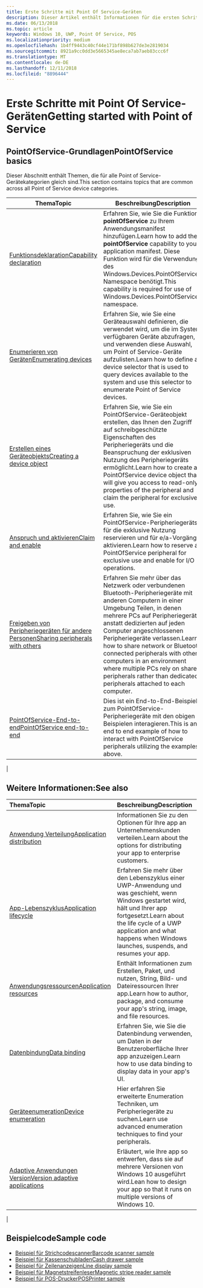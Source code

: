 ```yaml
---
title: Erste Schritte mit Point Of Service-Geräten
description: Dieser Artikel enthält Informationen für die ersten Schritte mit PointOfService-UWP-Apps.
ms.date: 06/13/2018
ms.topic: article
keywords: Windows 10, UWP, Point Of Service, POS
ms.localizationpriority: medium
ms.openlocfilehash: 1b4ff9443c40cf44e171bf898b627de3e2819034
ms.sourcegitcommit: 8921a9cc0dd3e5665345ae8eca7ab7aeb83ccc6f
ms.translationtype: MT
ms.contentlocale: de-DE
ms.lasthandoff: 12/11/2018
ms.locfileid: "8896444"
---
```

# <a name="getting-started-with-point-of-service"></a><span data-ttu-id="f618d-104">Erste Schritte mit Point Of Service-Geräten</span><span class="sxs-lookup"><span data-stu-id="f618d-104">Getting started with Point of Service</span></span>

## <a name="pointofservice-basics"></a><span data-ttu-id="f618d-105">PointOfService-Grundlagen</span><span class="sxs-lookup"><span data-stu-id="f618d-105">PointOfService basics</span></span>

<span data-ttu-id="f618d-106">Dieser Abschnitt enthält Themen, die für alle Point of Service-Gerätekategorien gleich sind.</span><span class="sxs-lookup"><span data-stu-id="f618d-106">This section contains topics that are common across all Point of Service device categories.</span></span>

|<span data-ttu-id="f618d-107">Thema</span><span class="sxs-lookup"><span data-stu-id="f618d-107">Topic</span></span> |<span data-ttu-id="f618d-108">Beschreibung</span><span class="sxs-lookup"><span data-stu-id="f618d-108">Description</span></span> |
|------|------------|
| [<span data-ttu-id="f618d-109">Funktionsdeklaration</span><span class="sxs-lookup"><span data-stu-id="f618d-109">Capability declaration</span></span>](pos-basics-capability.md)      | <span data-ttu-id="f618d-110">Erfahren Sie, wie Sie die Funktion **pointOfService** zu Ihrem Anwendungsmanifest hinzufügen.</span><span class="sxs-lookup"><span data-stu-id="f618d-110">Learn how to add the **pointOfService** capability to your application manifest.</span></span>  <span data-ttu-id="f618d-111">Diese Funktion wird für die Verwendung des Windows.Devices.PointOfService-Namespace benötigt.</span><span class="sxs-lookup"><span data-stu-id="f618d-111">This capability is required for use of Windows.Devices.PointOfService namespace.</span></span>  |
| [<span data-ttu-id="f618d-112">Enumerieren von Geräten</span><span class="sxs-lookup"><span data-stu-id="f618d-112">Enumerating devices</span></span>](pos-basics-enumerating.md)        | <span data-ttu-id="f618d-113">Erfahren Sie, wie Sie eine Geräteauswahl definieren, die verwendet wird, um die im System verfügbaren Geräte abzufragen, und verwenden diese Auswahl, um Point of Service-Geräte aufzulisten.</span><span class="sxs-lookup"><span data-stu-id="f618d-113">Learn how to define a device selector that is used to query devices available to the system and use this selector to enumerate Point of Service devices.</span></span>  |
| [<span data-ttu-id="f618d-114">Erstellen eines Geräteobjekts</span><span class="sxs-lookup"><span data-stu-id="f618d-114">Creating a device object</span></span>](pos-basics-deviceobject.md)  | <span data-ttu-id="f618d-115">Erfahren Sie, wie Sie ein PointOfService-Geräteobjekt erstellen, das Ihnen den Zugriff auf schreibgeschützte Eigenschaften des Peripheriegeräts und die Beanspruchung der exklusiven Nutzung des Peripheriegeräts ermöglicht.</span><span class="sxs-lookup"><span data-stu-id="f618d-115">Learn how to create a PointOfService device object that will give you access to read-only properties of the peripheral and claim the peripheral for exclusive use.</span></span> |
| [<span data-ttu-id="f618d-116">Anspruch und aktivieren</span><span class="sxs-lookup"><span data-stu-id="f618d-116">Claim and enable</span></span> ](pos-basics-claim.md)  | <span data-ttu-id="f618d-117">Erfahren Sie, wie Sie ein PointOfService-Peripheriegeräts für die exklusive Nutzung reservieren und für e/a-Vorgänge aktivieren.</span><span class="sxs-lookup"><span data-stu-id="f618d-117">Learn how to reserve a PointOfService peripheral for exclusive use and enable for I/O operations.</span></span>  |
| [<span data-ttu-id="f618d-118">Freigeben von Peripheriegeräten für andere Personen</span><span class="sxs-lookup"><span data-stu-id="f618d-118">Sharing peripherals with others</span></span>](pos-basics-sharing.md) | <span data-ttu-id="f618d-119">Erfahren Sie mehr über das Netzwerk oder verbundenen Bluetooth-Peripheriegeräte mit anderen Computern in einer Umgebung Teilen, in denen mehrere PCs auf Peripheriegeräte anstatt dedizierten auf jeden Computer angeschlossenen Peripheriegeräte verlassen.</span><span class="sxs-lookup"><span data-stu-id="f618d-119">Learn how to share network or Bluetooth connected peripherals with other computers in an environment where multiple PCs rely on shared peripherals rather than dedicated peripherals attached to each computer.</span></span>
| [<span data-ttu-id="f618d-120">PointOfService-End-to-end</span><span class="sxs-lookup"><span data-stu-id="f618d-120">PointOfService end-to-end</span></span>](pos-get-started.md)  | <span data-ttu-id="f618d-121">Dies ist ein End-to-End-Beispiel zum PointOfService-Peripheriegeräte mit den obigen Beispielen interagieren.</span><span class="sxs-lookup"><span data-stu-id="f618d-121">This is an end to end example of how to interact with PointOfService peripherals utilizing the examples above.</span></span> |
|

## <a name="see-also"></a><span data-ttu-id="f618d-122">Weitere Informationen:</span><span class="sxs-lookup"><span data-stu-id="f618d-122">See also</span></span>

| <span data-ttu-id="f618d-123">Thema</span><span class="sxs-lookup"><span data-stu-id="f618d-123">Topic</span></span>   | <span data-ttu-id="f618d-124">Beschreibung</span><span class="sxs-lookup"><span data-stu-id="f618d-124">Description</span></span> |
|:--------|:------------|
| [<span data-ttu-id="f618d-125">Anwendung Verteilung</span><span class="sxs-lookup"><span data-stu-id="f618d-125">Application distribution</span></span>](../publish/distribute-lob-apps-to-enterprises.md) | <span data-ttu-id="f618d-126">Informationen Sie zu den Optionen für Ihre app an Unternehmenskunden verteilen.</span><span class="sxs-lookup"><span data-stu-id="f618d-126">Learn about the options for distributing your app to enterprise customers.</span></span> |
| [<span data-ttu-id="f618d-127">App-Lebenszyklus</span><span class="sxs-lookup"><span data-stu-id="f618d-127">Application lifecycle</span></span>](../launch-resume/app-lifecycle.md) | <span data-ttu-id="f618d-128">Erfahren Sie mehr über den Lebenszyklus einer UWP-Anwendung und was geschieht, wenn Windows gestartet wird, hält und Ihrer app fortgesetzt.</span><span class="sxs-lookup"><span data-stu-id="f618d-128">Learn about the life cycle of a UWP application and what happens when Windows launches, suspends, and resumes your app.</span></span> |
| [<span data-ttu-id="f618d-129">Anwendungsressourcen</span><span class="sxs-lookup"><span data-stu-id="f618d-129">Application resources</span></span>](../app-resources/index.md) | <span data-ttu-id="f618d-130">Enthält Informationen zum Erstellen, Paket, und nutzen, String, Bild- und Dateiressourcen Ihrer app.</span><span class="sxs-lookup"><span data-stu-id="f618d-130">Learn how to author, package, and consume your app's string, image, and file resources.</span></span> |
| [<span data-ttu-id="f618d-131">Datenbindung</span><span class="sxs-lookup"><span data-stu-id="f618d-131">Data binding</span></span>](../data-binding/index.md) | <span data-ttu-id="f618d-132">Erfahren Sie, wie Sie die Datenbindung verwenden, um Daten in der Benutzeroberfläche Ihrer app anzuzeigen.</span><span class="sxs-lookup"><span data-stu-id="f618d-132">Learn how to use data binding to display data in your app's UI.</span></span> |
| [<span data-ttu-id="f618d-133">Geräteenumeration</span><span class="sxs-lookup"><span data-stu-id="f618d-133">Device enumeration</span></span>](enumerate-devices.md) | <span data-ttu-id="f618d-134">Hier erfahren Sie erweiterte Enumeration Techniken, um Peripheriegeräte zu suchen.</span><span class="sxs-lookup"><span data-stu-id="f618d-134">Learn use advanced enumeration techniques to find your peripherals.</span></span>|
| [<span data-ttu-id="f618d-135">Adaptive Anwendungen Version</span><span class="sxs-lookup"><span data-stu-id="f618d-135">Version adaptive applications</span></span>](../debug-test-perf/version-adaptive-apps.md) | <span data-ttu-id="f618d-136">Erläutert, wie Ihre app so entwerfen, dass sie auf mehrere Versionen von Windows 10 ausgeführt wird.</span><span class="sxs-lookup"><span data-stu-id="f618d-136">Lean how to design your app so that it runs on multiple versions of Windows 10.</span></span>|
|


## <a name="sample-code"></a><span data-ttu-id="f618d-137">Beispielcode</span><span class="sxs-lookup"><span data-stu-id="f618d-137">Sample code</span></span>
+ [<span data-ttu-id="f618d-138">Beispiel für Strichcodescanner</span><span class="sxs-lookup"><span data-stu-id="f618d-138">Barcode scanner sample</span></span>](https://github.com/Microsoft/Windows-universal-samples/tree/master/Samples/BarcodeScanner)
+ [<span data-ttu-id="f618d-139">Beispiel für Kassenschubladen</span><span class="sxs-lookup"><span data-stu-id="f618d-139">Cash drawer sample</span></span>]( https://github.com/Microsoft/Windows-universal-samples/tree/master/Samples/CashDrawer)
+ [<span data-ttu-id="f618d-140">Beispiel für Zeilenanzeigen</span><span class="sxs-lookup"><span data-stu-id="f618d-140">Line display sample</span></span>](https://github.com/Microsoft/Windows-universal-samples/tree/master/Samples/LineDisplay)
+ [<span data-ttu-id="f618d-141">Beispiel für Magnetstreifenleser</span><span class="sxs-lookup"><span data-stu-id="f618d-141">Magnetic stripe reader sample</span></span>](https://github.com/Microsoft/Windows-universal-samples/tree/master/Samples/MagneticStripeReader)
+ [<span data-ttu-id="f618d-142">Beispiel für POS-Drucker</span><span class="sxs-lookup"><span data-stu-id="f618d-142">POSPrinter sample</span></span>](https://github.com/Microsoft/Windows-universal-samples/tree/master/Samples/PosPrinter)

